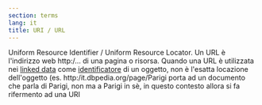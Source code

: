```yaml
---
section: terms
lang: it
title: URI / URL
---
```


Uniform Resource Identifier / Uniform Resource Locator. Un URL è l'indirizzo web http:/... di una pagina o risorsa. Quando una URL è utilizzata nei [linked data](../linked-data/) come [identificatore](../identifier/) di un oggetto, non è l'esatta locazione dell'oggetto (es. http:/it.dbpedia.org/page/Parigi porta ad un documento che parla di Parigi, non ma a Parigi in sè, in questo contesto allora si fa rifermento ad una URI
